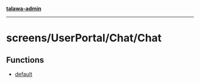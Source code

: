 [**talawa-admin**](../../../../README.md)

***

# screens/UserPortal/Chat/Chat

## Functions

- [default](functions/default.md)
